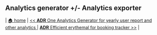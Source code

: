 ## Analytics generator +/- Analytics exporter


| [🏠 home](../../README.md#adr) | [<< **ADR** One Analytics Generator for yearly user report and other analytics ](./0005-data-reporter-and-analytics-generator.md) | [**ADR** Efficient erythemal for booking tracker >>](./0007-efficient-oriented-algorithm-for-booking-tracker.md) |